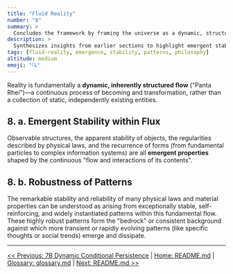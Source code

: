 ```yaml
---
title: "Fluid Reality"
number: "8"
summary: >
  Concludes the framework by framing the universe as a dynamic, structured flow where all stable patterns are emergent and provisional.
description: >
  Synthesizes insights from earlier sections to highlight emergent stability within flux and robustness of patterns, setting philosophical context for ongoing evolution and inquiry.
tags: [fluid-reality, emergence, stability, patterns, philosophy]
altitude: medium
emoji: "🔍"
---
```


<!--

- Needs fleshing out

-->

Reality is fundamentally a **dynamic, inherently structured flow** ("Panta Rhei")—a continuous process of becoming and transformation, rather than a collection of static, independently existing entities.

## 8. a. Emergent Stability within Flux

Observable structures, the apparent stability of objects, the regularities described by physical laws, and the recurrence of forms (from fundamental particles to complex information systems) are all **emergent properties** shaped by the continuous "flow and interactions of its contents".

## 8. b. Robustness of Patterns

The remarkable stability and reliability of many physical
laws and material properties can be understood as arising from exceptionally stable, self-reinforcing, and widely instantiated patterns within this fundamental flow. These highly robust patterns form the "bedrock" or consistent background against which more transient or rapidly evolving patterns (like specific thoughts or social trends) emerge and dissipate.

---
[<< Previous: 7B Dynamic Conditional Persistence](../07-agentive-dissolution-legacy/7b-dynamic-conditional-persistence.md) | [Home: README.md](../../README.md) | [Glossary: glossary.md](../glossary.md) | [Next: README.md >>](../../README.md)
